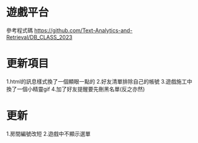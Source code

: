# 遊戲平台
參考程式碼 https://github.com/Text-Analytics-and-Retrieval/DB_CLASS_2023

# 更新項目
1.html的訊息樣式換了一個顯眼一點的
2.好友清單排除自己的帳號
3.遊戲施工中換了一個小精靈gif
4.加了好友提醒要先刪黑名單(反之亦然)

# 更新
1.房間編號改短
2.遊戲中不顯示選單
